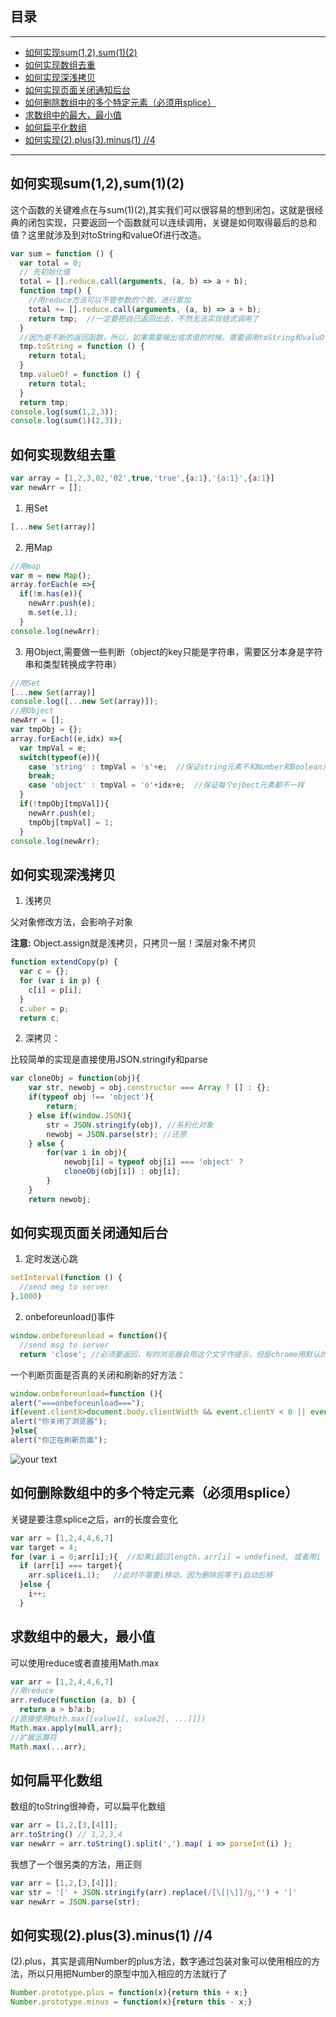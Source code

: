 ## 目录
---
- [如何实现sum(1,2),sum(1)(2)](#如何实现sum1,2,sum12)
- [如何实现数组去重](#如何实现数组去重)
- [如何实现深浅拷贝](#如何实现深浅拷贝)
- [如何实现页面关闭通知后台](#如何实现页面关闭通知后台)
- [如何删除数组中的多个特定元素（必须用splice）](#如何删除数组中的多个特定元素必须用splice)
- [求数组中的最大，最小值](#求数组中的最大，最小值)
- [如何扁平化数组](#如何扁平化数组)
- [如何实现(2).plus(3).minus(1) //4](#如何实现2plus3minus1-//4)
---

## 如何实现sum(1,2),sum(1)(2)

这个函数的关键难点在与sum(1)(2),其实我们可以很容易的想到闭包，这就是很经典的闭包实现，只要返回一个函数就可以连续调用，关键是如何取得最后的总和值？这里就涉及到对toString和valueOf进行改造。

```js
var sum = function () {
  var total = 0;
  // 先初始化值
  total = [].reduce.call(arguments, (a, b) => a + b);
  function tmp() {
    //用reduce方法可以不管参数的个数，进行累加
    total += [].reduce.call(arguments, (a, b) => a + b);
    return tmp;  //一定要把自己返回出去，不然无法实现链式调用了
  }
  //因为是不断的返回函数，所以，如果需要输出或求值的时候，需要调用toString和valuOf
  tmp.toString = function () {
    return total;
  }
  tmp.valueOf = function () {
    return total;
  }
  return tmp;
console.log(sum(1,2,3));
console.log(sum(1)(2,3));
```

## 如何实现数组去重

```js
var array = [1,2,3,02,'02',true,'true',{a:1},'{a:1}',{a:1}]
var newArr = [];
```

1. 用Set

```js
[...new Set(array)]
```

2. 用Map

```js
//用map
var m = new Map();
array.forEach(e =>{
  if(!m.has(e)){
    newArr.push(e);
    m.set(e,1);
  }
console.log(newArr);
```

3. 用Object,需要做一些判断（object的key只能是字符串，需要区分本身是字符串和类型转换成字符串）

```js
//用Set
[...new Set(array)]
console.log([...new Set(array)]);
//用Object
newArr = [];
var tmpObj = {};
array.forEach((e,idx) =>{
  var tmpVal = e;
  switch(typeof(e)){
    case 'string' : tmpVal = 's'+e;  //保证string元素不和Number和Boolean元素一样
    break;
    case 'object' : tmpVal = 'o'+idx+e;  //保证每个ojbect元素都不一样
  }
  if(!tmpObj[tmpVal]){
    newArr.push(e);
    tmpObj[tmpVal] = 1;
  }
console.log(newArr);
```

## 如何实现深浅拷贝

1. 浅拷贝

父对象修改方法，会影响子对象 

**注意:** Object.assign就是浅拷贝，只拷贝一层！深层对象不拷贝

```js
function extendCopy(p) {　　　　
  var c = {};　　　　
  for (var i in p) {　　　　　　
    c[i] = p[i];　　　　
  }　　　　
  c.uber = p;　　　　
  return c;　　
```

2. 深拷贝：

比较简单的实现是直接使用JSON.stringify和parse

```js
var cloneObj = function(obj){
    var str, newobj = obj.constructor === Array ? [] : {};
    if(typeof obj !== 'object'){
        return;
    } else if(window.JSON){
        str = JSON.stringify(obj), //系列化对象
        newobj = JSON.parse(str); //还原
    } else {
        for(var i in obj){
            newobj[i] = typeof obj[i] === 'object' ? 
            cloneObj(obj[i]) : obj[i]; 
        }
    }
    return newobj;
```

## 如何实现页面关闭通知后台

1. 定时发送心跳

```js
setInterval(function () {
  //send meg to server
},1000)
```

2. onbeforeunload()事件

```js
window.onbeforeunload = function(){
  //send msg to server
  return 'close'; //必须要返回，有的浏览器会用这个文字作提示，但是chrome用默认的
```

一个判断页面是否真的关闭和刷新的好方法： 

```js
window.onbeforeunload=function (){ 
alert("===onbeforeunload==="); 
if(event.clientX>document.body.clientWidth && event.clientY < 0 || event.altKey){ 
alert("你关闭了浏览器"); 
}else{ 
alert("你正在刷新页面"); 
```

![your text](http://o7bk1ffzo.bkt.clouddn.com/1500819726098)

## 如何删除数组中的多个特定元素（必须用splice）

关键是要注意splice之后，arr的长度会变化

```js
var arr = [1,2,4,4,6,7]
var target = 4;
for (var i = 0;arr[i];){  //如果i超过length，arr[i] = undefined, 或者用i < arr.length也行，length会动态变化
  if (arr[i] === target){
    arr.splice(i,1);   //此时不需要i移动，因为删除后等于i自动后移
  }else {
    i++;
  }
```

## 求数组中的最大，最小值

可以使用reduce或者直接用Math.max

```js
var arr = [1,2,4,4,6,7]
//用reduce
arr.reduce(function (a, b) {
  return a > b?a:b;
//直接使用Math.max([value1[, value2[, ...]]])
Math.max.apply(null,arr);
//扩展运算符
Math.max(...arr);
```

## 如何扁平化数组

数组的toString很神奇，可以扁平化数组

```js
var arr = [1,2,[3,[4]]];
arr.toString() // 1,2,3,4
var newArr = arr.toString().split(',').map( i => parseInt(i) );
```

我想了一个很另类的方法，用正则

```js
var arr = [1,2,[3,[4]]];
var str = '[' + JSON.stringify(arr).replace(/[\[|\]]/g,'') + ']'
var newArr = JSON.parse(str);
```

## 如何实现(2).plus(3).minus(1) //4

(2).plus，其实是调用Number的plus方法，数字通过包装对象可以使用相应的方法，所以只用把Number的原型中加入相应的方法就行了

```js
Number.prototype.plus = function(x){return this + x;}
Number.prototype.minus = function(x){return this - x;}
```

